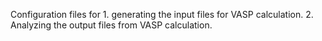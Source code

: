 Configuration files for 1. generating the input files for VASP calculation. 2. Analyzing the output files from VASP calculation.